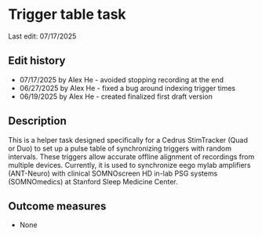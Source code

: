 # Trigger table task
Last edit: 07/17/2025

## Edit history
- 07/17/2025 by Alex He - avoided stopping recording at the end
- 06/27/2025 by Alex He - fixed a bug around indexing trigger times
- 06/19/2025 by Alex He - created finalized first draft version

## Description
This is a helper task designed specifically for a Cedrus StimTracker (Quad or Duo) to set up a pulse table of synchronizing triggers with random intervals. These triggers allow accurate offline alignment of recordings from multiple devices. Currently, it is used to synchronize eego mylab amplifiers (ANT-Neuro) with clinical SOMNOscreen HD in-lab PSG systems (SOMNOmedics) at Stanford Sleep Medicine Center.

## Outcome measures
- None
